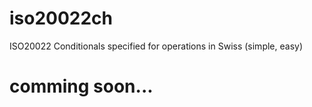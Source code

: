 # iso20022ch
ISO20022 Conditionals specified for operations in Swiss (simple, easy)

# comming soon...
